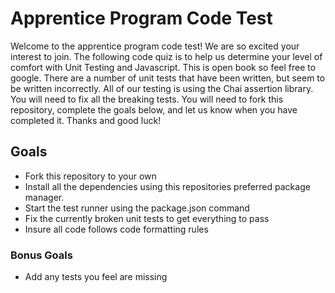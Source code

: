 # Apprentice Program Code Test

Welcome to the apprentice program code test! We are so excited your interest to join. The following code quiz is to help us determine your level of comfort with Unit Testing and Javascript. This is open book so feel free to google. There are a number of unit tests that have been written, but seem to be written incorrectly. All of our testing is using the Chai assertion library. You will need to fix all the breaking tests. You will need to fork this repository, complete the goals below, and let us know when you have completed it. Thanks and good luck!

## Goals

- Fork this repository to your own
- Install all the dependencies using this repositories preferred package manager.
- Start the test runner using the package.json command
- Fix the currently broken unit tests to get everything to pass
- Insure all code follows code formatting rules

### Bonus Goals

- Add any tests you feel are missing
